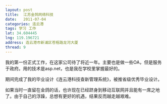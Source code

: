 ```yaml
---
layout: post
title:  江苏金鸽网络科技
date:   2011-07-04 
categories: 连云港
tags: 学习 工作
lat: 34.604445
lng: 119.196721
address: 连云港市新浦区苍梧路龙河大厦
thread: 9
---
```


我的第一份正式工作，在这家公司待了将近一年。主要也是做一些OA，但是服务于政府。用的技术是asp.net，也是我在学校里掌握最好的。

期间完成了我的毕业设计《连云港科技查新管理系统》，被推省级优秀毕业设计。

如果当时一直留在金鸽的话，也许现在已经跻身到移动互联网并且能有一席之地了。由于自己的浮躁，总想有更好的机遇，结果反而越走越艰难。